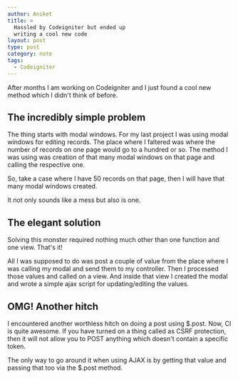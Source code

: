 ```yaml
---
author: Aniket
title: >
  Hassled by Codeigniter but ended up
  writing a cool new code
layout: post
type: post
category: note
tags:
  - Codeigniter
---
```

After months I am working on Codeigniter and I just found a cool new method which I didn't think of before.

## The incredibly simple problem

The thing starts with modal windows. For my last project I was using modal windows for editing records.
The place where I faltered was where the number of records on one page would go to a hundred or so. The method I was using was creation of that many modal windows on that page and calling the respective one.

So, take a case where I have 50 records on that page, then I will have that many modal windows created.

It not only sounds like a mess but also is one.

## The elegant solution

Solving this monster required nothing much other than one function and one view. That's it!

All I was supposed to do was post a couple of value from the place where I was calling my modal and send them to my controller. Then I processed those values and called on a view. And inside that view I created the modal and wrote a simple ajax script for updating/editing the values.

## OMG! Another hitch

I encountered another worthless hitch on doing a post using $.post. Now, CI is quite awesome. If you have turned on a thing called as CSRF protection, then it will not allow you to POST anything which doesn't contain a specific token.

The only way to go around it when using AJAX is by getting that value and passing that too via the $.post method.